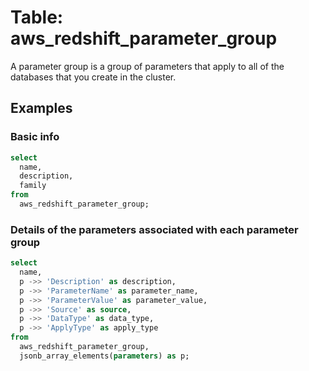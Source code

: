 # Table: aws_redshift_parameter_group

A parameter group is a group of parameters that apply to all of the databases that you create in the cluster. 
## Examples

### Basic info

```sql
select
  name,
  description,
  family
from
  aws_redshift_parameter_group;
```


### Details of the parameters associated with each parameter group

```sql
select
  name,
  p ->> 'Description' as description,
  p ->> 'ParameterName' as parameter_name,
  p ->> 'ParameterValue' as parameter_value,
  p ->> 'Source' as source,
  p ->> 'DataType' as data_type,
  p ->> 'ApplyType' as apply_type
from
  aws_redshift_parameter_group,
  jsonb_array_elements(parameters) as p;
```